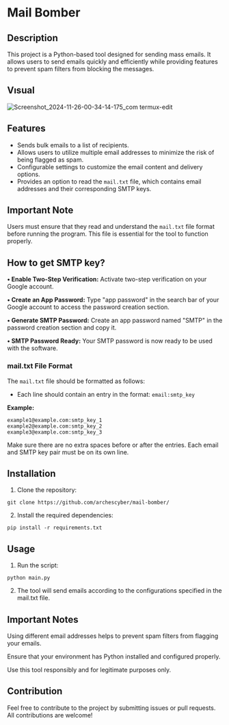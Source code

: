 # Mail Bomber

## Description

This project is a Python-based tool designed for sending mass emails. It allows users to send emails quickly and efficiently while providing features to prevent spam filters from blocking the messages.

## Vısual

![Screenshot_2024-11-26-00-34-14-175_com termux-edit](https://github.com/user-attachments/assets/1fd76585-232f-4af2-9a4a-a544163944de)


## Features

- Sends bulk emails to a list of recipients.
- Allows users to utilize multiple email addresses to minimize the risk of being flagged as spam.
- Configurable settings to customize the email content and delivery options.
- Provides an option to read the `mail.txt`  file, which contains email addresses and their corresponding SMTP keys.
  
## Important Note

Users must ensure that they read and understand the `mail.txt` file format before running the program. This file is essential for the tool to function properly.

## How to get SMTP key?

**• Enable Two-Step Verification:** Activate two-step verification on your Google account.


**• Create an App Password:** Type "app password" in the search bar of your Google account to access the password creation section.


**• Generate SMTP Password:** Create an app password named "SMTP" in the password creation section and copy it.


**• SMTP Password Ready:** Your SMTP password is now ready to be used with the software.


### mail.txt File Format

The `mail.txt`  file should be formatted as follows:

- Each line should contain an entry in the format:  `email:smtp_key`
  
**Example:**
```
example1@example.com:smtp_key_1 
example2@example.com:smtp_key_2 
example3@example.com:smtp_key_3
```
Make sure there are no extra spaces before or after the entries. Each email and SMTP key pair must be on its own line.

## Installation

1. Clone the repository:

```
git clone https://github.com/archescyber/mail-bomber/
```
2. Install the required dependencies:

```
pip install -r requirements.txt
```


## Usage

1. Run the script:

```
python main.py
```

2. The tool will send emails according to the configurations specified in the mail.txt file.



## Important Notes

Using different email addresses helps to prevent spam filters from flagging your emails.

Ensure that your environment has Python installed and configured properly.

Use this tool responsibly and for legitimate purposes only.


## Contribution

Feel free to contribute to the project by submitting issues or pull requests. All contributions are welcome!



